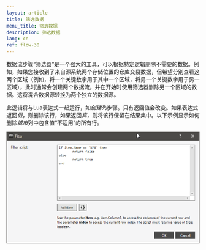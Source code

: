 ```yaml
---
layout: article
title: 筛选数据
menu_title: 筛选数据
description: 筛选数据
lang: cn
ref: flow-30
---
```

数据流步骤“筛选器”是一个强大的工具，可以根据特定逻辑删除不需要的数据。例如，如果您接收到了来自源系统两个存储位置的仓库交易数据，但希望分别查看这两个区域（例如，将一个关键数字用于其中一个区域，将另一个关键数字用于另一区域），此时通常会创建两个数据流，并在开始时使用筛选器删除另一个区域的数据。这将混合数据源转换为两个独立的数据源。

此逻辑将与Lua表达式一起运行，如*创建列*步骤。只有返回值会改变。如果表达式返回*假*，则删除该行，如果返回*真*，则将该行保留在结果集中。以下示例显示如何删除*城市*列中包含值“不适用”的所有行。

![Filer Column](/assets/images/dataflows/dataflows-filter01.png)
